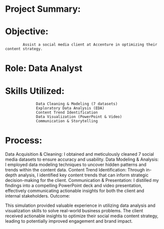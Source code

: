 # Project Summary:

# Objective: 
            Assist a social media client at Accenture in optimizing their content strategy.
# Role: Data Analyst
# Skills Utilized:
                  Data Cleaning & Modeling (7 datasets)
                  Exploratory Data Analysis (EDA)
                  Content Trend Identification
                  Data Visualization (PowerPoint & Video)
                  Communication & Storytelling
# Process:

Data Acquisition & Cleaning: I obtained and meticulously cleaned 7 social media datasets to ensure accuracy and usability.
Data Modeling & Analysis: I employed data modeling techniques to uncover hidden patterns and trends within the content data.
Content Trend Identification: Through in-depth analysis, I identified key content trends that can inform strategic decision-making for the client.
Communication & Presentation: I distilled my findings into a compelling PowerPoint deck and video presentation, effectively communicating actionable insights for both the client and internal stakeholders.
Outcome:

This simulation provided valuable experience in utilizing data analysis and visualization skills to solve real-world business problems. The client received actionable insights to optimize their social media content strategy, leading to potentially improved engagement and brand impact.
